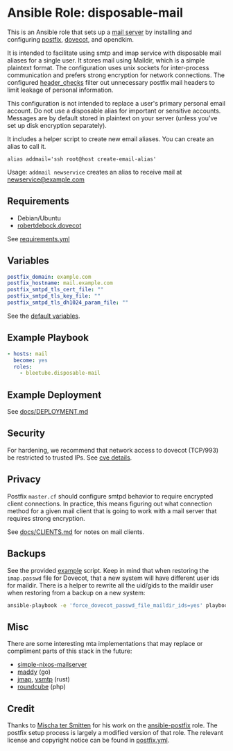 # Ansible Role: disposable-mail

This is an Ansible role that sets up a [mail server](https://wiki.archlinux.org/title/Mail_server) by installing and configuring [postfix](https://www.postfix.org/), [dovecot](https://dovecot.org/), and opendkim.

It is intended to facilitate using smtp and imap service with disposable mail aliases for a single user. It stores mail using Maildir, which is a simple plaintext format. The configuration uses unix sockets for inter-process communication and prefers strong encryption for network connections. The configured [header_checks](files/header_checks) filter out unnecessary postfix mail headers to limit leakage of personal information.

This configuration is not intended to replace a user's primary personal email account. Do not use a disposable alias for important or sensitive accounts. Messages are by default stored in plaintext on your server (unless you've set up disk encryption separately).

It includes a helper script to create new email aliases. You can create an alias to call it.

```shell
alias addmail='ssh root@host create-email-alias'
```
Usage: `addmail newservice` creates an alias to receive mail at newservice@example.com

## Requirements

* Debian/Ubuntu
* [robertdebock.dovecot](https://github.com/robertdebock/ansible-role-dovecot)

See [requirements.yml](requirements.yml)

## Variables

```yaml
postfix_domain: example.com
postfix_hostname: mail.example.com
postfix_smtpd_tls_cert_file: ""
postfix_smtpd_tls_key_file: ""
postfix_smtpd_tls_dh1024_param_file: ""
```

See the [default variables](defaults/main.yml).

## Example Playbook

```yaml
- hosts: mail
  become: yes
  roles:
    - bleetube.disposable-mail
```

## Example Deployment

See [docs/DEPLOYMENT.md](docs/DEPLOYMENT.md)

## Security

For hardening, we recommend that network access to dovecot (TCP/993) be restricted to trusted IPs. See [cve details](https://www.cvedetails.com/vulnerability-list/vendor_id-6485/Dovecot.html).

## Privacy

Postfix `master.cf` should configure smtpd behavior to require encrypted client connections. In practice, this means figuring out what connection method for a given mail client that is going to work with a mail server that requires strong encryption. 

See [docs/CLIENTS.md](docs/CLIENTS.md) for notes on mail clients.

## Backups

See the provided [example](docs/examples/backup.sh) script. Keep in mind that when restoring the `imap.passwd` file for Dovecot, that a new system will have different user ids for maildir. There is a helper to rewrite all the uid/gids to the maildir user when restoring from a backup on a new system:

```bash
ansible-playbook -e 'force_dovecot_passwd_file_maildir_ids=yes' playbooks/mail.yml
```

## Misc

There are some interesting mta implementations that may replace or compliment parts of this stack in the future:
* [simple-nixos-mailserver](https://gitlab.com/simple-nixos-mailserver/nixos-mailserver)
* [maddy](https://github.com/foxcpp/maddy) (go)
* [jmap](https://github.com/stalwartlabs/jmap-server), [vsmtp](https://github.com/viridIT/vSMTP) (rust)
* [roundcube](https://roundcube.net/) (php)

## Credit

Thanks to [Mischa ter Smitten](https://blog.tersmitten.nl) for his work on the [ansible-postfix](https://github.com/Oefenweb/ansible-postfix) role. The postfix setup process is largely a modified version of that role. The relevant license and copyright notice can be found in [postfix.yml](tasks/postfix.yml).